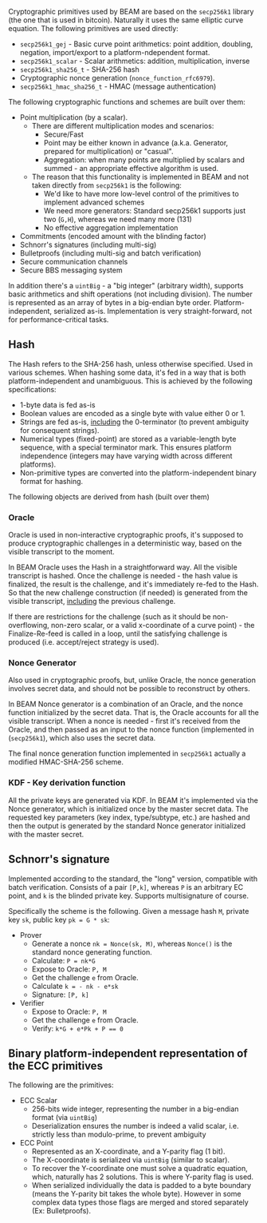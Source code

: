 Cryptographic primitives used by BEAM are based on the `secp256k1` library (the one that is used in bitcoin). Naturally it uses the same elliptic curve equation. The following primitives are used directly:

* `secp256k1_gej` - Basic curve point arithmetics: point addition, doubling, negation, import/export to a platform-ndependent format.
* `secp256k1_scalar` - Scalar arithmetics: addition, multiplication, inverse
* `secp256k1_sha256_t` - SHA-256 hash
* Cryptographic nonce generation (`nonce_function_rfc6979`).
* `secp256k1_hmac_sha256_t` - HMAC (message authentication)

The following cryptographic functions and schemes are built over them:

* Point multiplication (by a scalar).
  * There are different multiplication modes and scenarios:
    * Secure/Fast
    * Point may be either known in advance (a.k.a. Generator, prepared for multiplication) or "casual".
    * Aggregation: when many points are multiplied by scalars and summed - an appropriate effective algorithm is used.
  * The reason that this functionality is implemented in BEAM and not taken directly from `secp256k1` is the following:
    * We'd like to have more low-level control of the primitives to implement advanced schemes
    * We need more generators: Standard secp256k1 supports just two (`G,H`), whereas we need many more (131)
    * No effective aggregation implementation
 * Commitments (encoded amount with the blinding factor)
 * Schnorr's signatures (including multi-sig)
 * Bulletproofs (including multi-sig and batch verification)
 * Secure communication channels
 * Secure BBS messaging system

In addition there's a `uintBig` - a "big integer" (arbitrary width), supports basic arithmetics and shift operations (not including division). The number is represented as an array of bytes in a big-endian byte order. Platform-independent, serialized as-is.
Implementation is very straight-forward, not for performance-critical tasks.

## Hash

The Hash refers to the SHA-256 hash, unless otherwise specified. Used in various schemes. When hashing some data, it's fed in a way that is both platform-independent and unambiguous. This is achieved by the following specifications:

* 1-byte data is fed as-is
* Boolean values are encoded as a single byte with value either 0 or 1.
* Strings are fed as-is, <u>including</u> the 0-terminator (to prevent ambiguity for consequent strings).
* Numerical types (fixed-point) are stored as a variable-length byte sequence, with a special terminator mark. This ensures platform independence (integers may have varying width across different platforms).
* Non-primitive types are converted into the platform-independent binary format for hashing.

The following objects are derived from hash (built over them)

### Oracle

Oracle is used in non-interactive cryptographic proofs, it's supposed to produce cryptographic challenges in a deterministic way, based on the visible transcript to the moment.

In BEAM Oracle uses the Hash in a straightforward way. All the visible transcript is hashed. Once the challenge is needed - the hash value is finalized, the result is the challenge, and it's immediately re-fed to the Hash. So that the new challenge construction (if needed) is generated from the visible transcript, <u>including</u> the previous challenge.

If there are restrictions for the challenge (such as it should be non-overflowing, non-zero scalar, or a valid x-coordinate of a curve point) - the Finalize-Re-feed is called in a loop, until the satisfying challenge is produced (i.e. accept/reject strategy is used).

### Nonce Generator

Also used in cryptographic proofs, but, unlike Oracle, the nonce generation involves secret data, and should not be possible to reconstruct by others.

In BEAM Nonce generator is a combination of an Oracle, and the nonce function initialized by the secret data. That is, the Oracle accounts for all the visible transcript. When a nonce is needed - first it's received from the Oracle, and then passed as an input to the nonce function (implemented in (`secp256k1`), which also uses the secret data.

The final nonce generation function implemented in `secp256k1` actually a modified HMAC-SHA-256 scheme.

### KDF - Key derivation function

All the private keys are generated via KDF. In BEAM it's implemented via the Nonce generator, which is initialized once by the master secret data. The requested key parameters (key index, type/subtype, etc.) are hashed and then the output is generated by the standard Nonce generator initialized with the master secret.

## Schnorr's signature

Implemented according to the standard, the "long" version, compatible with batch verification. Consists of a pair `[P,k]`, whereas `P` is an arbitrary EC point, and `k` is the blinded private key. Supports multisignature of course.

Specifically the scheme is the following. Given a message hash `M`, private key `sk`, public key `pk = G * sk`:

* Prover
  * Generate a nonce `nk = Nonce(sk, M)`, whereas `Nonce()` is the standard nonce generating function.
  * Calculate: `P = nk*G`
  * Expose to Oracle: `P, M`
  * Get the challenge `e` from Oracle.
  * Calculate `k = - nk - e*sk`
  * Signature: `[P, k]`
* Verifier
  * Expose to Oracle: `P, M`
  * Get the challenge `e` from Oracle.
  * Verify: `k*G + e*Pk + P == 0`

## Binary platform-independent representation of the ECC primitives

The following are the primitives:

* ECC Scalar
  * 256-bits wide integer, representing the number in a big-endian format (via `uintBig`)
  * Deserialization ensures the number is indeed a valid scalar, i.e. strictly less than modulo-prime, to prevent ambiguity
* ECC Point
  * Represented as an X-coordinate, and a Y-parity flag (1 bit).
  * The X-coordinate is serialized via `uintBig` (similar to scalar).
  * To recover the Y-coordinate one must solve a quadratic equation, which, naturally has 2 solutions. This is where Y-parity flag is used.
  * When serialized individually the data is padded to a byte boundary (means the Y-parity bit takes the whole byte). However in some complex data types those flags are merged and stored separately (Ex: Bulletproofs).
